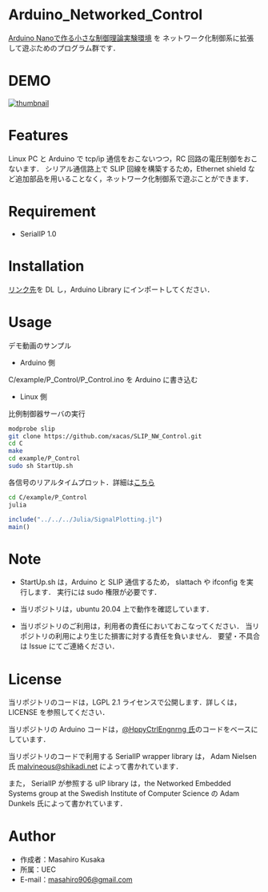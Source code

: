 # Arduino_Networked_Control

[Arduino Nanoで作る小さな制御理論実験環境](https://qiita.com/HppyCtrlEngnrng/items/38047016944f60724da8) を
ネットワーク化制御系に拡張して遊ぶためのプログラム群です．

# DEMO
 
 [![thumbnail](https://pbs.twimg.com/ext_tw_video_thumb/1294636262259748870/pu/img/Vcg0JoUhMITbztZ9.jpg)](https://twitter.com/i/status/1294636316978634752)
 
# Features
 
 Linux PC と Arduino で tcp/ip 通信をおこないつつ，RC 回路の電圧制御をおこないます．
 シリアル通信路上で SLIP 回線を構築するため，Ethernet shield など追加部品を用いることなく，ネットワーク化制御系で遊ぶことができます．
 
# Requirement
 
* SerialIP 1.0
 
# Installation

[リンク先](https://github.com/Inokinoki/SerialIP)を DL し，Arduino Library にインポートしてください．

# Usage
 
デモ動画のサンプル
 
* Arduino 側

C/example/P_Control/P_Control.ino を Arduino に書き込む

* Linux 側

比例制御器サーバの実行

```bash
modprobe slip
git clone https://github.com/xacas/SLIP_NW_Control.git
cd C
make
cd example/P_Control
sudo sh StartUp.sh
```
 
 各信号のリアルタイムプロット．詳細は[こちら](https://qiita.com/lxacas/items/4f0ab61e59981dcb3cdd)
 
 ```bash
 cd C/example/P_Control
 julia
 ```
 
 ```julia
 include("../../../Julia/SignalPlotting.jl")
 main()
 ```
 
# Note
 
 * StartUp.sh は，Arduino と SLIP 通信するため，
 slattach や ifconfig を実行します．
 実行には sudo 権限が必要です．
 
 * 当リポジトリは，ubuntu 20.04 上で動作を確認しています．
 
 * 当リポジトリのご利用は，利用者の責任においておこなってください．
 当リポジトリの利用により生じた損害に対する責任を負いません．
 要望・不具合は Issue にてご連絡ください．
 
# License
 
 当リポジトリのコードは，LGPL 2.1 ライセンスで公開します．詳しくは，LICENSE を参照してください．
 
 当リポジトリの Arduino コードは，[@HppyCtrlEngnrng 氏](https://qiita.com/HppyCtrlEngnrng)のコードをベースにしています．
 
 当リポジトリのコードで利用する SerialIP wrapper library は， Adam Nielsen 氏 <malvineous@shikadi.net>
によって書かれています．

また， SerialIP が参照する uIP library は，the Networked Embedded Systems group at the 
Swedish Institute of Computer Science の Adam Dunkels 氏によって書かれています．
 
# Author
 
* 作成者：Masahiro Kusaka
* 所属：UEC
* E-mail：masahiro906@gmail.com
